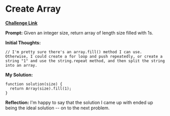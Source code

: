 # Create Array

[**Challenge Link**](https://app.codesignal.com/arcade/code-arcade/list-forest-edge/gmZFbpR9cirL3Jpf2)

**Prompt:** Given an integer size, return array of length size filled with 1s.

**Initial Thoughts:**

```
// I'm pretty sure there's an array.fill() method I can use. Otherwise, I could create a for loop and push repeatedly, or create a string "1" and use the string.repeat method, and then split the string into an array.
```

**My Solution:**

```
function solution(size) {
  return Array(size).fill(1);
}
```

**Reflection:** I'm happy to say that the solution I came up with ended up being the ideal solution -- on to the next problem.
